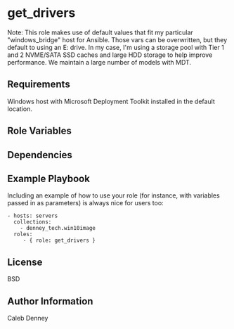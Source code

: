 get_drivers
=========

Note: This role makes use of default values that fit my particular "windows_bridge" host for Ansible. Those vars can be overwritten, but they default to using an E: drive. In my case, I'm using a storage pool with Tier 1 and 2 NVME/SATA SSD caches and large HDD storage to help improve performance. We maintain a large number of models with MDT.

Requirements
------------
Windows host with Microsoft Deployment Toolkit installed in the default location.

Role Variables
--------------

Dependencies
------------

Example Playbook
----------------

Including an example of how to use your role (for instance, with variables passed in as parameters) is always nice for users too:

    - hosts: servers
      collections:
        - denney_tech.win10image
      roles:
         - { role: get_drivers }

License
-------

BSD

Author Information
------------------

Caleb Denney
